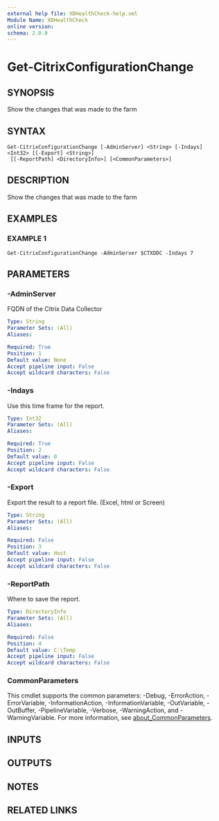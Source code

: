 ```yaml
---
external help file: XDHealthCheck-help.xml
Module Name: XDHealthCheck
online version:
schema: 2.0.0
---
```


# Get-CitrixConfigurationChange

## SYNOPSIS
Show the changes that was made to the farm

## SYNTAX

```
Get-CitrixConfigurationChange [-AdminServer] <String> [-Indays] <Int32> [[-Export] <String>]
 [[-ReportPath] <DirectoryInfo>] [<CommonParameters>]
```

## DESCRIPTION
Show the changes that was made to the farm

## EXAMPLES

### EXAMPLE 1
```
Get-CitrixConfigurationChange -AdminServer $CTXDDC -Indays 7
```

## PARAMETERS

### -AdminServer
FQDN of the Citrix Data Collector

```yaml
Type: String
Parameter Sets: (All)
Aliases:

Required: True
Position: 1
Default value: None
Accept pipeline input: False
Accept wildcard characters: False
```

### -Indays
Use this time frame for the report.

```yaml
Type: Int32
Parameter Sets: (All)
Aliases:

Required: True
Position: 2
Default value: 0
Accept pipeline input: False
Accept wildcard characters: False
```

### -Export
Export the result to a report file.
(Excel, html or Screen)

```yaml
Type: String
Parameter Sets: (All)
Aliases:

Required: False
Position: 3
Default value: Host
Accept pipeline input: False
Accept wildcard characters: False
```

### -ReportPath
Where to save the report.

```yaml
Type: DirectoryInfo
Parameter Sets: (All)
Aliases:

Required: False
Position: 4
Default value: C:\Temp
Accept pipeline input: False
Accept wildcard characters: False
```

### CommonParameters
This cmdlet supports the common parameters: -Debug, -ErrorAction, -ErrorVariable, -InformationAction, -InformationVariable, -OutVariable, -OutBuffer, -PipelineVariable, -Verbose, -WarningAction, and -WarningVariable. For more information, see [about_CommonParameters](http://go.microsoft.com/fwlink/?LinkID=113216).

## INPUTS

## OUTPUTS

## NOTES

## RELATED LINKS
